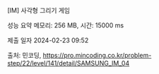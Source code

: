 
[IM] 사각형 그리기 게임

성능 요약
메모리: 256 MB, 시간: 15000 ms

제출 일자
2024-02-23 09:52

출처: 민코딩, https://pro.mincoding.co.kr/problem-step/22/level/141/detail/SAMSUNG_IM_04
